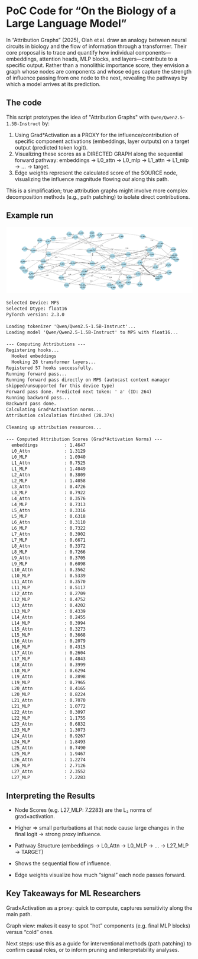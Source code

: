 # PoC Code for “On the Biology of a Large Language Model”

In “Attribution Graphs” (2025), Olah et al. draw an analogy between neural circuits in biology and the flow of information through a transformer. Their core proposal is to trace and quantify how individual components—embeddings, attention heads, MLP blocks, and layers—contribute to a specific output. Rather than a monolithic importance score, they envision a graph whose nodes are components and whose edges capture the strength of influence passing from one node to the next, revealing the pathways by which a model arrives at its prediction.

## The code

This script prototypes the idea of "Attribution Graphs" with `Qwen/Qwen2.5-1.5B-Instruct` by:

1. Using Grad*Activation as a PROXY for the influence/contribution of specific component activations (embeddings, layer outputs) on a target output (predicted token logit).
2. Visualizing these scores as a DIRECTED GRAPH along the sequential forward pathway: embeddings → L0_attn → L0_mlp → L1_attn → L1_mlp → … → target.
3. Edge weights represent the calculated score of the SOURCE node, visualizing the influence magnitude flowing *out* along this path.

This is a simplification; true attribution graphs might involve more complex decomposition methods (e.g., path patching) to isolate direct contributions.

## Example run

![alt text](attrib_graph.png)

```
Selected Device: MPS
Selected Dtype: float16
PyTorch version: 2.3.0

Loading tokenizer 'Qwen/Qwen2.5-1.5B-Instruct'...
Loading model 'Qwen/Qwen2.5-1.5B-Instruct' to MPS with float16...

--- Computing Attributions ---
Registering hooks...
  Hooked embeddings
  Hooking 28 transformer layers...
Registered 57 hooks successfully.
Running forward pass...
Running forward pass directly on MPS (autocast context manager skipped/unsupported for this device type)
Forward pass done. Predicted next token: ' a' (ID: 264)
Running backward pass...
Backward pass done.
Calculating Grad*Activation norms...
Attribution calculation finished (28.37s)

Cleaning up attribution resources...

--- Computed Attribution Scores (Grad*Activation Norms) ---
  embeddings          : 1.4647
  L0_Attn             : 1.3129
  L0_MLP              : 1.0940
  L1_Attn             : 0.7525
  L1_MLP              : 1.4049
  L2_Attn             : 0.3809
  L2_MLP              : 1.4058
  L3_Attn             : 0.4726
  L3_MLP              : 0.7922
  L4_Attn             : 0.3576
  L4_MLP              : 0.7313
  L5_Attn             : 0.3316
  L5_MLP              : 0.6318
  L6_Attn             : 0.3110
  L6_MLP              : 0.7322
  L7_Attn             : 0.3902
  L7_MLP              : 0.6671
  L8_Attn             : 0.3372
  L8_MLP              : 0.7266
  L9_Attn             : 0.3705
  L9_MLP              : 0.6098
  L10_Attn            : 0.3562
  L10_MLP             : 0.5339
  L11_Attn            : 0.3570
  L11_MLP             : 0.5117
  L12_Attn            : 0.2709
  L12_MLP             : 0.4752
  L13_Attn            : 0.4202
  L13_MLP             : 0.4339
  L14_Attn            : 0.2455
  L14_MLP             : 0.3994
  L15_Attn            : 0.3273
  L15_MLP             : 0.3668
  L16_Attn            : 0.2079
  L16_MLP             : 0.4315
  L17_Attn            : 0.2604
  L17_MLP             : 0.4843
  L18_Attn            : 0.3999
  L18_MLP             : 0.6294
  L19_Attn            : 0.2898
  L19_MLP             : 0.7965
  L20_Attn            : 0.4165
  L20_MLP             : 0.8224
  L21_Attn            : 0.7070
  L21_MLP             : 1.0772
  L22_Attn            : 0.3097
  L22_MLP             : 1.1755
  L23_Attn            : 0.6832
  L23_MLP             : 1.3073
  L24_Attn            : 0.9267
  L24_MLP             : 1.8493
  L25_Attn            : 0.7490
  L25_MLP             : 1.9467
  L26_Attn            : 1.2274
  L26_MLP             : 2.7126
  L27_Attn            : 2.3552
  L27_MLP             : 7.2283

```

## Interpreting the Results

* Node Scores (e.g. L27_MLP: 7.2283) are the L₂ norms of grad×activation.

* Higher ⇒ small perturbations at that node cause large changes in the final logit → strong proxy influence.

* Pathway Structure (embeddings → L0_Attn → L0_MLP → … → L27_MLP → TARGET)

* Shows the sequential flow of influence.

* Edge weights visualize how much “signal” each node passes forward.

## Key Takeaways for ML Researchers

Grad×Activation as a proxy: quick to compute, captures sensitivity along the main path.

Graph view: makes it easy to spot “hot” components (e.g. final MLP blocks) versus “cold” ones.

Next steps: use this as a guide for interventional methods (path patching) to confirm causal roles, or to inform pruning and interpretability analyses.